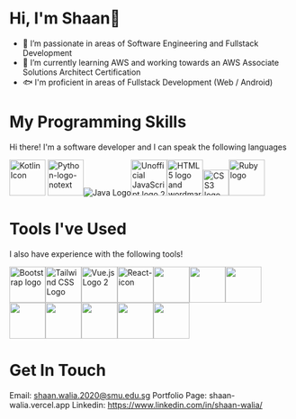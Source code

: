 <h1>Hi, I'm Shaan👀</h1>

- 🦀 I’m passionate in areas of Software Engineering and Fullstack Development
- 🐋 I’m currently learning AWS and working towards an AWS Associate Solutions Architect Certification
- 🐟 I'm proficient in areas of Fullstack Development (Web / Android)


# My Programming Skills

Hi there! I'm a software developer and I can speak the following languages

<a title="JetBrains, Public domain, via Wikimedia Commons" href="https://commons.wikimedia.org/wiki/File:Kotlin_Icon.png"><img width="64" alt="Kotlin Icon" src="https://upload.wikimedia.org/wikipedia/commons/thumb/7/74/Kotlin_Icon.png/64px-Kotlin_Icon.png"></a>
<a title="www.python.org, GPL &lt;http://www.gnu.org/licenses/gpl.html&gt;, via Wikimedia Commons" href="https://commons.wikimedia.org/wiki/File:Python-logo-notext.svg"><img width="64" alt="Python-logo-notext" src="https://upload.wikimedia.org/wikipedia/commons/thumb/c/c3/Python-logo-notext.svg/64px-Python-logo-notext.svg.png"></a>![Java Logo](https://upload.wikimedia.org/wikipedia/en/thumb/3/30/Java_programming_language_logo.svg/64px-Java_programming_language_logo.svg.png)<a title="Chris Williams, Public domain, via Wikimedia Commons" href="https://commons.wikimedia.org/wiki/File:Unofficial_JavaScript_logo_2.svg"><img width="64" alt="Unofficial JavaScript logo 2" src="https://upload.wikimedia.org/wikipedia/commons/thumb/9/99/Unofficial_JavaScript_logo_2.svg/64px-Unofficial_JavaScript_logo_2.svg.png"></a><a title="W3C, CC BY 3.0 &lt;https://creativecommons.org/licenses/by/3.0&gt;, via Wikimedia Commons" href="https://commons.wikimedia.org/wiki/File:HTML5_logo_and_wordmark.svg"><img width="64" alt="HTML5 logo and wordmark" src="https://upload.wikimedia.org/wikipedia/commons/thumb/6/61/HTML5_logo_and_wordmark.svg/64px-HTML5_logo_and_wordmark.svg.png"></a><a title="Rudloff, CC BY 3.0 &lt;https://creativecommons.org/licenses/by/3.0&gt;, via Wikimedia Commons" href="https://commons.wikimedia.org/wiki/File:CSS3_logo_and_wordmark.svg"><img width="46" alt="CSS3 logo and wordmark" src="https://upload.wikimedia.org/wikipedia/commons/thumb/d/d5/CSS3_logo_and_wordmark.svg/64px-CSS3_logo_and_wordmark.svg.png"></a><a title="Yukihiro Matsumoto, Ruby Visual Identity Team, CC BY-SA 2.5 &lt;https://creativecommons.org/licenses/by-sa/2.5&gt;, via Wikimedia Commons" href="https://commons.wikimedia.org/wiki/File:Ruby_logo.svg"><img width="64" alt="Ruby logo" src="https://upload.wikimedia.org/wikipedia/commons/thumb/7/73/Ruby_logo.svg/64px-Ruby_logo.svg.png"></a>

# Tools I've Used

I also have experience with the following tools!

<a title="Bootstrap, Public domain, via Wikimedia Commons" href="https://commons.wikimedia.org/wiki/File:Bootstrap_logo.svg"><img width="64" alt="Bootstrap logo" src="https://upload.wikimedia.org/wikipedia/commons/thumb/b/b2/Bootstrap_logo.svg/64px-Bootstrap_logo.svg.png"></a><a title="Tailwind CSS, CC BY-SA 4.0 &lt;https://creativecommons.org/licenses/by-sa/4.0&gt;, via Wikimedia Commons" href="https://commons.wikimedia.org/wiki/File:Tailwind_CSS_Logo.svg"><img width="64" alt="Tailwind CSS Logo" src="https://upload.wikimedia.org/wikipedia/commons/thumb/d/d5/Tailwind_CSS_Logo.svg/64px-Tailwind_CSS_Logo.svg.png"></a><a title="Evan You, https://github.com/yyx990803, CC BY 4.0 &lt;https://creativecommons.org/licenses/by/4.0&gt;, via Wikimedia Commons" href="https://commons.wikimedia.org/wiki/File:Vue.js_Logo_2.svg"><img width="64" alt="Vue.js Logo 2" src="https://upload.wikimedia.org/wikipedia/commons/thumb/9/95/Vue.js_Logo_2.svg/64px-Vue.js_Logo_2.svg.png"></a><a title="Facebook, Public domain, via Wikimedia Commons" href="https://commons.wikimedia.org/wiki/File:React-icon.svg"><img width="64" alt="React-icon" src="https://upload.wikimedia.org/wikipedia/commons/thumb/a/a7/React-icon.svg/64px-React-icon.svg.png"></a><a href="https://static.javatpoint.com/springboot/images/spring-boot-tutorial.jpg"></a><a title="Springboot"><img src="https://static.javatpoint.com/springboot/images/spring-boot-tutorial.jpg" width="64px"/></a><a href="https://static.javatpoint.com/springboot/images/spring-boot-tutorial.jpg"></a><a title="androidStudio"><img src="https://cdn.worldvectorlogo.com/logos/android-studio-1.svg" width="64px"/></a></a><a title="QGIS"><img src="https://qgisblog.files.wordpress.com/2016/12/qgis-icon_anita02.png" width="64px"/></a><a title="RStudio"><img src="https://marketplace-assets.digitalocean.com/logos/rstudio-20-04.svg" width="64px"/></a><img src="https://encrypted-tbn0.gstatic.com/images?q=tbn:ANd9GcSRDBrpULiUm-hmlsxC-oOoil-e0LAZrr55JA&usqp=CAU" width="64px"/><img src="https://miro.medium.com/max/438/1*0G5zu7CnXdMT9pGbYUTQLQ.png" width="64px"/><img src="https://upload.wikimedia.org/wikipedia/commons/thumb/4/4e/Docker_%28container_engine%29_logo.svg/64px-Docker_%28container_engine%29_logo.svg.png" width="64px"/><img src="https://quinngil.com/content/images/2017/04/rabbitmq.svg" width="64px"/>

# Get In Touch

Email: shaan.walia.2020@smu.edu.sg
Portfolio Page: shaan-walia.vercel.app
Linkedin: https://www.linkedin.com/in/shaan-walia/

<!---
mxixqc/mxixqc is a ✨ special ✨ repository because its `README.md` (this file) appears on your GitHub profile.
You can click the Preview link to take a look at your changes.
--->

